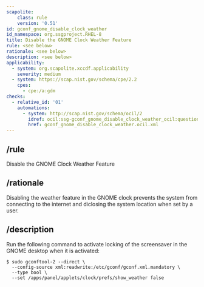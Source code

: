 ```yaml
---
scapolite:
    class: rule
    version: '0.51'
id: gconf_gnome_disable_clock_weather
id_namespace: org.ssgproject.RHEL-8
title: Disable the GNOME Clock Weather Feature
rule: <see below>
rationale: <see below>
description: <see below>
applicability:
  - system: org.scapolite.xccdf.applicability
    severity: medium
  - system: https://scap.nist.gov/schema/cpe/2.2
    cpes:
      - cpe:/a:gdm
checks:
  - relative_id: '01'
    automations:
      - system: http://scap.nist.gov/schema/ocil/2
        idref: ocil:ssg-gconf_gnome_disable_clock_weather_ocil:questionnaire:1
        href: gconf_gnome_disable_clock_weather.ocil.xml
---
```



## /rule

Disable the GNOME Clock Weather Feature

## /rationale

Disabling
the weather feature in the GNOME clock prevents the system from
connecting to the internet and diclosing the system location when set by
a user.

## /description

Run
the following command to activate locking of the screensaver in the
GNOME desktop when it is activated:

``` 
$ sudo gconftool-2 --direct \
  --config-source xml:readwrite:/etc/gconf/gconf.xml.mandatory \
  --type bool \
  --set /apps/panel/applets/clock/prefs/show_weather false
```
